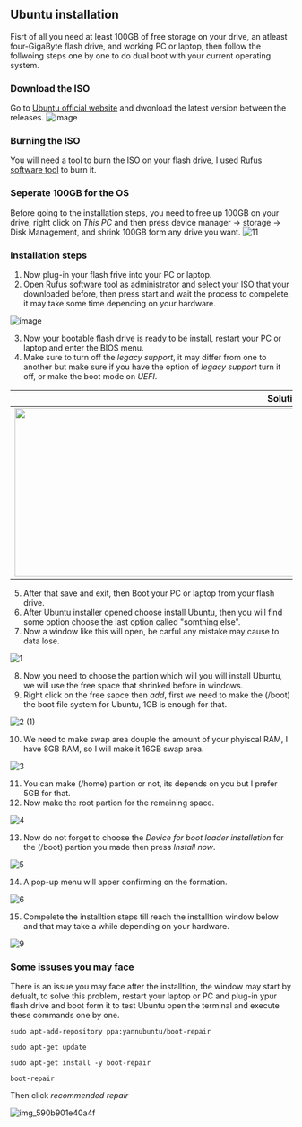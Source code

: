 ## Ubuntu installation
Fisrt of all you need at least 100GB of free storage on your drive, an atleast four-GigaByte flash drive, and working PC or laptop, then follow the follwoing steps one by one to do dual boot with your current operating system.
### Download the ISO
Go to [Ubuntu official website](https://ubuntu.com/download/desktop) and dwonload the latest version between the releases.
![image](https://user-images.githubusercontent.com/64384499/134730757-4a0a5e95-6b77-461d-aaa3-e8b717a08cc6.png)
### Burning the ISO
You will need a tool to burn the ISO on your flash drive, I used [Rufus software tool](https://rufus.ie/en/) to burn it.
### Seperate 100GB for the OS
Before going to the installation steps, you need to free up 100GB on your drive, right click on _This PC_ and then press device manager -> storage -> Disk Management, and shrink 100GB form any drive you want.
![11](https://user-images.githubusercontent.com/64384499/135486407-967c47ba-a213-47b7-8789-9158066e889d.PNG)
### Installation steps
1. Now plug-in your flash frive into your PC or laptop.
2. Open Rufus software tool as administrator and select your ISO that your downloaded before, then press start and wait the process to compelete, it may take some time depending on your hardware.

![image](https://user-images.githubusercontent.com/64384499/134745909-bf6851c2-cba0-42d3-ba2d-fbd76f99167a.png) 

3. Now your bootable flash drive is ready to be install, restart your PC or laptop and enter the BIOS menu.
4. Make sure to turn off the _legacy support_, it may differ from one to another but make sure if you have the option of _legacy support_ turn it off, or make the boot mode on _UEFI_.

Solution one             |  Solution two  
:-------------------------:|:-------------------------:
<img src="https://user-images.githubusercontent.com/64384499/134746461-65d8d20f-fda4-425b-906e-718d64fef3fb.png" width="1000" height="300"> |  <img src="https://user-images.githubusercontent.com/64384499/134746636-3a18e9b9-16c9-46db-8b94-b5c165e1210b.png" width="900" height="300">

5. After that save and exit, then Boot your PC or laptop from your flash drive.
6. After Ubuntu installer opened choose install Ubuntu, then you will find some option choose the last option called "somthing else".
7. Now a window like this will open, be carful any mistake may cause to data lose.

![1](https://user-images.githubusercontent.com/64384499/134747542-4f2d59a5-c123-4c9a-8699-da37fa1a87ad.png)

8. Now you need to choose the partion which will you will install Ubuntu, we will use the free space that shrinked before in windows.
9. Right click on the free sapce then _add_, first we need to make the (/boot) the boot file system for Ubuntu, 1GB is enough for that.

![2 (1)](https://user-images.githubusercontent.com/64384499/135488592-549241fd-8609-4408-9f2d-7a9be5caaa12.png)

10. We need to make swap area douple the amount of your phyiscal RAM, I have 8GB RAM, so I will make it 16GB swap area.

![3](https://user-images.githubusercontent.com/64384499/135488886-03835b83-a511-4f23-9bec-a089989f2175.png)

11. You can make (/home) partion or not, its depends on you but I prefer 5GB for that.
12. Now make the root partion for the remaining space.

![4](https://user-images.githubusercontent.com/64384499/135489295-869cf189-e75b-489d-993a-4c1843eaa6b1.png)

13. Now do not forget to choose the _Device for boot loader installation_ for the (/boot) partion you made then press _Install now_.

![5](https://user-images.githubusercontent.com/64384499/135489517-818beb58-8f57-461b-886e-3295e26c1921.png)

14. A pop-up menu will apper confirming on the formation.

![6](https://user-images.githubusercontent.com/64384499/135489816-957ce378-8746-4a6b-97a0-c5b7f2bf9481.png)

15. Compelete the installtion steps till reach the installtion window below and that may take a while depending on your hardware.

![9](https://user-images.githubusercontent.com/64384499/135490064-724607e0-4f77-47f3-a96e-614159eaae0c.png)

### Some issuses you may face
There is an issue you may face after the installtion, the window may start by defualt, to solve this problem, restart your laptop or PC and plug-in ypur flash drive and boot form it to test Ubuntu open the terminal and execute these commands one by one.

```
sudo apt-add-repository ppa:yannubuntu/boot-repair

sudo apt-get update

sudo apt-get install -y boot-repair

boot-repair
```
Then click _recommended repair_

![img_590b901e40a4f](https://user-images.githubusercontent.com/64384499/135491205-119f3ed2-b311-408b-9c91-97a6abf02c6f.png)



